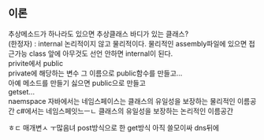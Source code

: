## 이론  
추상메소드가 하나라도 있으면 추상클래스 바디가 있는 클래스?  
(한정자) : internal 논리적이지 않고 물리적이다. 물리적인 assembly파일에 있으면 접근가능 class 앞에 아무것도 선언 안하면 internal이 된다.  
privite에서 public  
private에 해당하는 변수 그 이름으로 public함수를 만들고...  
아예 메소드를 만들기 싫으면 public으로 만들고   
getset...  
naemspace
자바에서는 네임스페이스는 클래스의 유일성을 보장하는 물리적인 이름공간
c#에서는 네임스페잇느ㅡㄴ 클래스의 유일성을 보장하는 논리적인 이름공간

ㅎㄷ 
매개변ㅅ ㅜ많음녀 post방식으로 한
get방식 아직 쓸모이싸
dns뒤에 
